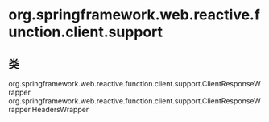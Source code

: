 # org.springframework.web.reactive.function.client.support

## 类

org.springframework.web.reactive.function.client.support.ClientResponseWrapper
org.springframework.web.reactive.function.client.support.ClientResponseWrapper.HeadersWrapper





